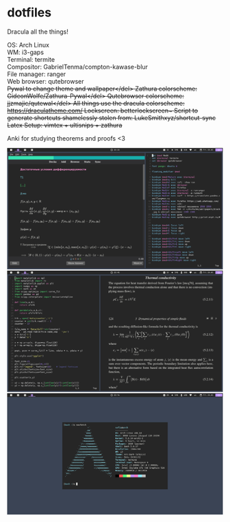 # dotfiles

Dracula all the things!

OS: Arch Linux\
WM: i3-gaps\
Terminal: termite\
Compositor: GabrielTenma/compton-kawase-blur\
File manager: ranger\
Web browser: qutebrowser\
<del>Pywal to change theme and wallpaper\</del>
<del>Zathura colorscheme: GideonWolfe/Zathura-Pywal\</del>
<del>Qutebrowser colorscheme: jjzmajic/qutewal\</del>
All things use the dracula colorscheme: https://draculatheme.com/
Lockscreen: betterlockscreen\~
Script to generate shortcuts shamelessly stolen from: LukeSmithxyz/shortcut-sync
Latex Setup: vimtex + ultisnips + zathura

Anki for studying theorems and proofs <3

![Alt text](Pictures/Screenshots/ScreenAnki.png?raw=true "Screenshot")
![Alt text](Pictures/Screenshots/ScreenZathura.png?raw=true "Screenshot")
![Alt text](Pictures/Screenshots/ScreenNeofetch.png?raw=true "Anki1")

